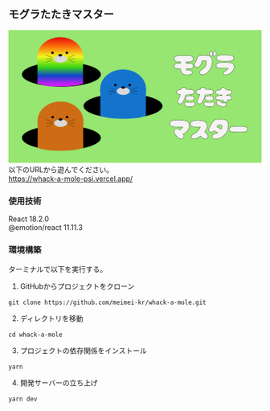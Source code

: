 ## モグラたたきマスター
![モグラたたきマスター画像](/public/OGP.png)
以下のURLから遊んでください。  
https://whack-a-mole-psi.vercel.app/

### 使用技術
React 18.2.0  
@emotion/react 11.11.3

### 環境構築
ターミナルで以下を実行する。
1. GitHubからプロジェクトをクローン
```
git clone https://github.com/meimei-kr/whack-a-mole.git
```

2. ディレクトリを移動
```
cd whack-a-mole
```

3. プロジェクトの依存関係をインストール
```
yarn
```

4. 開発サーバーの立ち上げ
```
yarn dev
```